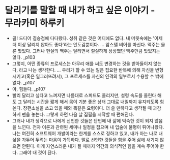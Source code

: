 # 달리기를 말할 때 내가 하고 싶은 이야기 - 무라카미 하루키
- 골! 드디어 결승점에 다다랐다. 성취 같은 것은 어디에도 없다. 내 머릿속에는 '이제 더 이상 달리지 않아도 좋다'라는 안도감뿐이다. ... 암스텔 비어를 마신다. 맥주는 물론 맛있다. 그러나 현실의 맥주는 달리면서 절실하게 상상했던 맥주만큼 맛있지는 않다. _p103
- 그렇지, 어떤 종류의 프로세스는 아무리 애를 써도 변경하는 것을 받아들이지 않는다, 라고 나는 생각한다. ... 우리가 할 수 있는 일은 집요한 반복에 의해 자신을 변형시키고(혹은 일그러뜨려서), 그 프로세스를 자신의 인격의 일부로서 수용할 수 밖에 없다. _p107
- 아, 힘들다. _p107
- 빨리 달리고 싶다고 느껴지면 나름대로 스피드도 올리지만, 설령 속도를 올린다 해도 그 달리는 시간을 짧게 해서 몸이 기분 좋은 상태 그대로 내일까지 유지되도록 힘쓴다. 장편소설을 쓰고 있을 때와 똑같은 요령이다. 더 쓸 만하다고 생각될 때 과감하게 펜을 놓는다. 그렇게 하면 다음 날 집필을 시작할 때 편해진다.
- 그러나 내가 생각으로 나에게 선언한 것들은 단번에 내 삶에 익숙한 것이 되지 않음을 느낀다. 전자 이론과 관련된 세미나 일정을 잡으며 내 입술에 불평이 튀어나왔다. 나는 여전히 소프트웨어 개발이라는 한계를 스스로 정하고 있고, 내가 아는 나로 내 삶을 가두어 두려는 마음이 가득하다. 말로 선언한 것들을 힘을 주어 삶에 새기지 않으면 안된다. 이게 자연스러운 내가 될 때까지 약간의 의식적인 힘을 계속 주어야 한다. 그래야 내 것이 된다. 

